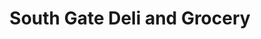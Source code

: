 ---
title: "South Gate Deli and Grocery"
url: /poughkeepsie/south-gate-deli-and-grocery/
shop: Lebensmittel
---
